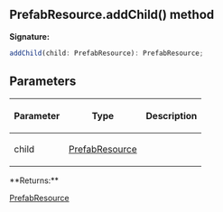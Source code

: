 
## PrefabResource.addChild() method

**Signature:**

```typescript
addChild(child: PrefabResource): PrefabResource;
```

## Parameters

<table><thead><tr><th>

Parameter


</th><th>

Type


</th><th>

Description


</th></tr></thead>
<tbody><tr><td>

child


</td><td>

[PrefabResource](/reference/prefabresource.md)


</td><td>


</td></tr>
</tbody></table>
**Returns:**

[PrefabResource](/reference/prefabresource.md)

